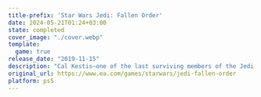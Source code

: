 ```yaml
---
title-prefix: 'Star Wars Jedi: Fallen Order'
date: 2024-05-21T01:24+03:00
state: completed
cover_image: "./cover.webp"
template:
  game: true
release_date: "2019-11-15"
description: "Cal Kestis—one of the last surviving members of the Jedi Order after the purge of Order 66—is now a Padawan on the run. \n\nStar Wars Jedi: Fallen Order is an action-adventure game set after Star Wars: Episode III — Revenge of the Sith™. Develop your Force abilities, hone your lightsaber techniques, and explore the ancient mysteries of a long-lost civilization—all while staying one step ahead of the Empire and its deadly Inquisitors. an"
original_url: https://www.ea.com/games/starwars/jedi-fallen-order
platform: ps5
---
```

